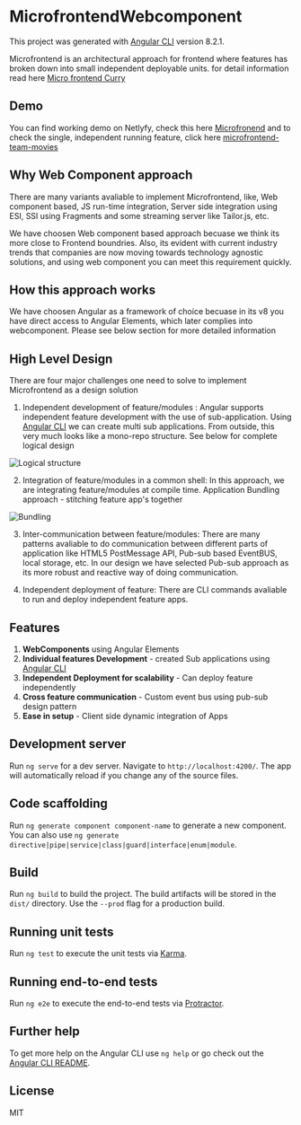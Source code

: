 # MicrofrontendWebcomponent

This project was generated with [Angular CLI](https://github.com/angular/angular-cli) version 8.2.1.

Microfrontend is an architectural approach for frontend where features has broken down into small independent deployable units. for detail information read here [Micro frontend Curry](https://levelup.gitconnected.com/micro-frontend-curry-506b98a4cfc0)

## Demo

You can find working demo on Netlyfy, check this here [Microfronend](https://microfrontend.netlify.com/) and to check the single, independent running feature, click here  [microfrontend-team-movies](https://microfrontend-team-movies.netlify.com)


## Why Web Component approach
There are many variants avaliable to implement Microfrontend, like, Web component based,  JS run-time integration, Server side integration using ESI, SSI using Fragments and some streaming server like Tailor.js, etc.

We have choosen Web component based approach becuase we think its more close to Frontend boundries. Also, its evident with current industry trends that companies are now moving towards technology agnostic solutions, and using web component you can meet this requirement quickly. 

## How this approach works

We have choosen Angular as a framework of choice becuase in its v8 you have direct access to Angular Elements, which later complies into webcomponent. Please see below section for more detailed information 

## High Level Design
There are four major challenges one need to solve to implement Microfrontend as a design solution

1. Independent development of feature/modules : Angular supports independent feature development with the use of sub-application. Using [Angular CLI](https://angular.io/guide/file-structure) we can create multi sub applications. From outside, this very much looks like a mono-repo structure. See below for complete logical design 
 
 ![Logical structure](https://1.bp.blogspot.com/-U6yrliNYzxs/Xfyla62jgmI/AAAAAAAAMf4/C2z-Q0RKc_wmjP89J0HD75LQJPGXq9QzQCK4BGAYYCw/s1600/hld.png)

2. Integration of feature/modules in a common shell: In this approach, we are integrating feature/modules at compile time. Application Bundling approach - stitching feature app's together

![Bundling](https://4.bp.blogspot.com/-DjBLjUGz23c/Xfylk6tW5QI/AAAAAAAAMgA/04o0M653f5QwE2wRLqwohJPHAfbwfqroQCK4BGAYYCw/s1600/app-bundling.png)

3. Inter-communication between feature/modules: There are many patterns avaliable to do communication between different parts of application like HTML5 PostMessage API, Pub-sub based EventBUS, local storage, etc. In our design we have selected Pub-sub approach as its more robust and reactive way of doing communication.

4. Independent deployment of feature: There are CLI commands avaliable to run and deploy independent feature apps.

## Features
1. **WebComponents** using Angular Elements
2. **Individual features Development** - created Sub applications using [Angular CLI](https://angular.io/guide/file-structure)  
3. **Independent Deployment for scalability** - Can deploy feature independently 
4. **Cross feature communication** - Custom event bus using pub-sub design pattern
5. **Ease in setup** - Client side dynamic integration of Apps 


## Development server

Run `ng serve` for a dev server. Navigate to `http://localhost:4200/`. The app will automatically reload if you change any of the source files.

## Code scaffolding

Run `ng generate component component-name` to generate a new component. You can also use `ng generate directive|pipe|service|class|guard|interface|enum|module`.

## Build

Run `ng build` to build the project. The build artifacts will be stored in the `dist/` directory. Use the `--prod` flag for a production build.

## Running unit tests

Run `ng test` to execute the unit tests via [Karma](https://karma-runner.github.io).

## Running end-to-end tests

Run `ng e2e` to execute the end-to-end tests via [Protractor](http://www.protractortest.org/).

## Further help

To get more help on the Angular CLI use `ng help` or go check out the [Angular CLI README](https://github.com/angular/angular-cli/blob/master/README.md).

## License

MIT

